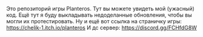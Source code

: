 Это репозиторий игры Planteros. Тут вы можете увидеть мой (ужасный) код.
Ещё тут я буду выкладывать недоделанные обновления, чтобы вы могли их протестировать.
Ну и ещё вот ссылка на страничку игры: https://chelik-1.itch.io/planteros
И дс сервер: https://discord.gg/FCHfdG8W
